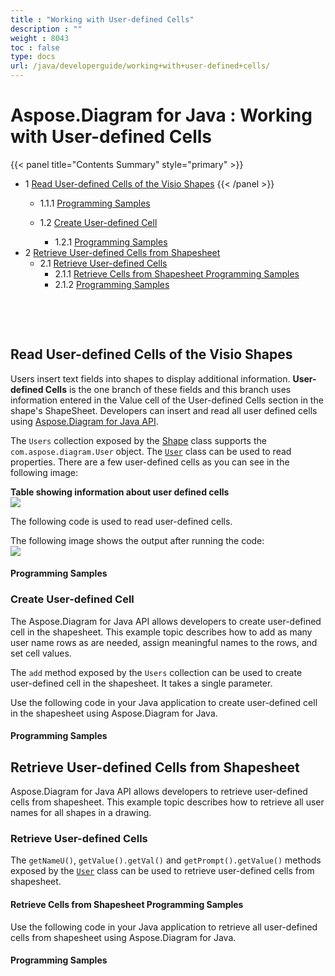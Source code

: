 ```yaml
---
title : "Working with User-defined Cells" 
description : "" 
weight : 8043 
toc : false
type: docs
url: /java/developerguide/working+with+user-defined+cells/
---
```


# Aspose.Diagram for Java : Working with User-defined Cells


{{< panel title="Contents Summary" style="primary" >}}
*   1 [Read User-defined Cells of the Visio Shapes](#read-user-defined-cells-of-the-visio-shapes)
{{< /panel >}}
    *   1.1.1 [Programming Samples](#WorkingwithUser-definedCells-ProgrammingSamples)
    
    *   1.2 [Create User-defined Cell](#WorkingwithUser-definedCells-CreateUser-definedCell)
        *   1.2.1 [Programming Samples](#WorkingwithUser-definedCells-ProgrammingSamples.1)
*   2 [Retrieve User-defined Cells from Shapesheet](#WorkingwithUser-definedCells-RetrieveUser-definedCellsfromShapesheet)
    *   2.1 [Retrieve User-defined Cells](#WorkingwithUser-definedCells-RetrieveUser-definedCells)
        *   2.1.1 [Retrieve Cells from Shapesheet Programming Samples](#WorkingwithUser-definedCells-RetrieveCellsfromShapesheetProgrammingSamples)
        *   2.1.2 [Programming Samples](#WorkingwithUser-definedCells-ProgrammingSamples.2)

 

 

## Read User-defined Cells of the Visio Shapes

Users insert text fields into shapes to display additional information. **User-defined Cells** is the one branch of these fields and this branch uses information entered in the Value cell of the User-defined Cells section in the shape's ShapeSheet. Developers can insert and read all user defined cells using [Aspose.Diagram for Java API](https://products.aspose.com/diagram/java).

The `Users` collection exposed by the [Shape](http://www.aspose.com/api/java/diagram/com.aspose.diagram/classes/Shape) class supports the `com.aspose.diagram.User` object. The [`User`](http://www.aspose.com/api/java/diagram/com.aspose.diagram/classes/User) class can be used to read properties. There are a few user-defined cells as you can see in the following image:

**Table showing information about user defined cells**  
![](https://docs2.aspose.com/diagram/java/attachments/18612579/18809031.png)

The following code is used to read user-defined cells.

The following image shows the output after running the code:  
![](https://docs2.aspose.com/diagram/java/attachments/18612579/18809030.png)

#### Programming Samples

### Create User-defined Cell

The Aspose.Diagram for Java API allows developers to create user-defined cell in the shapesheet. This example topic describes how to add as many user name rows as are needed, assign meaningful names to the rows, and set cell values.

The `add` method exposed by the `Users` collection can be used to create user-defined cell in the shapesheet. It takes a single parameter.

Use the following code in your Java application to create user-defined cell in the shapesheet using Aspose.Diagram for Java.

#### Programming Samples

## Retrieve User-defined Cells from Shapesheet

Aspose.Diagram for Java API allows developers to retrieve user-defined cells from shapesheet. This example topic describes how to retrieve all user names for all shapes in a drawing.

### Retrieve User-defined Cells

The `getNameU()`, `getValue().getVal()` and `getPrompt().getValue()` methods exposed by the [`User`](http://www.aspose.com/api/java/diagram/com.aspose.diagram/classes/User) class can be used to retrieve user-defined cells from shapesheet.

#### Retrieve Cells from Shapesheet Programming Samples

Use the following code in your Java application to retrieve all user-defined cells from shapesheet using Aspose.Diagram for Java.

#### Programming Samples

